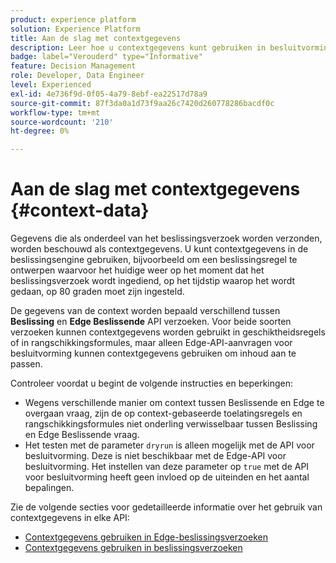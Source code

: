 ```yaml
---
product: experience platform
solution: Experience Platform
title: Aan de slag met contextgegevens
description: Leer hoe u contextgegevens kunt gebruiken in besluitvormingsbeheer.
badge: label="Verouderd" type="Informative"
feature: Decision Management
role: Developer, Data Engineer
level: Experienced
exl-id: 4e736f9d-0f05-4a79-8ebf-ea22517d78a9
source-git-commit: 87f3da0a1d73f9aa26c7420d260778286bacdf0c
workflow-type: tm+mt
source-wordcount: '210'
ht-degree: 0%

---
```


# Aan de slag met contextgegevens {#context-data}

Gegevens die als onderdeel van het beslissingsverzoek worden verzonden, worden beschouwd als contextgegevens. U kunt contextgegevens in de beslissingsengine gebruiken, bijvoorbeeld om een beslissingsregel te ontwerpen waarvoor het huidige weer op het moment dat het beslissingsverzoek wordt ingediend, op het tijdstip waarop het wordt gedaan, op 80 graden moet zijn ingesteld.

De gegevens van de context worden bepaald verschillend tussen **Beslissing** en **Edge Beslissende** API verzoeken. Voor beide soorten verzoeken kunnen contextgegevens worden gebruikt in geschiktheidsregels of in rangschikkingsformules, maar alleen Edge-API-aanvragen voor besluitvorming kunnen contextgegevens gebruiken om inhoud aan te passen.

Controleer voordat u begint de volgende instructies en beperkingen:

* Wegens verschillende manier om context tussen Beslissende en Edge te overgaan vraag, zijn de op context-gebaseerde toelatingsregels en rangschikkingsformules niet onderling verwisselbaar tussen Beslissing en Edge Beslissende vraag.
* Het testen met de parameter `dryrun` is alleen mogelijk met de API voor besluitvorming. Deze is niet beschikbaar met de Edge-API voor besluitvorming. Het instellen van deze parameter op `true` met de API voor besluitvorming heeft geen invloed op de uiteinden en het aantal bepalingen.

Zie de volgende secties voor gedetailleerde informatie over het gebruik van contextgegevens in elke API:

* [Contextgegevens gebruiken in Edge-beslissingsverzoeken](context-data-edge.md)
* [Contextgegevens gebruiken in beslissingsverzoeken](context-data-decisioning.md)
